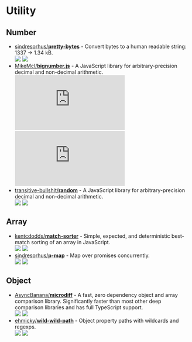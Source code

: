 # Utility

## Number

- [sindresorhus/**pretty-bytes**](https://github.com/sindresorhus/pretty-bytes) - Convert bytes to a human readable string: 1337 → 1.34 kB.  
  ![](https://img.shields.io/github/stars/sindresorhus/pretty-bytes?style=social&label=Star)
  ![](https://img.shields.io/github/last-commit/sindresorhus/pretty-bytes?style=social&label=Update)
- [MikeMcl/**bignumber.js**](https://github.com/MikeMcl/bignumber.js) - A JavaScript library for arbitrary-precision decimal and non-decimal arithmetic.  
  ![](https://img.shields.io/github/stars/MikeMcl/bignumber.js?style=social&label=Star)
  ![](https://img.shields.io/github/last-commit/MikeMcl/bignumber.js?style=social&label=Update)
- [transitive-bullshit/**random**](https://github.com/transitive-bullshit/random) - A JavaScript library for arbitrary-precision decimal and non-decimal arithmetic.  
  ![](https://img.shields.io/github/stars/transitive-bullshit/random?style=social&label=Star)
  ![](https://img.shields.io/github/last-commit/transitive-bullshit/random?style=social&label=Update)


## Array

- [kentcdodds/**match-sorter**](https://github.com/kentcdodds/match-sorter) - Simple, expected, and deterministic best-match sorting of an array in JavaScript.  
  ![](https://img.shields.io/github/stars/kentcdodds/match-sorter?style=social&label=Star)
  ![](https://img.shields.io/github/last-commit/kentcdodds/match-sorter?style=social&label=Update)
- [sindresorhus/**p-map**](https://github.com/sindresorhus/p-map) - Map over promises concurrently.  
  ![](https://img.shields.io/github/stars/sindresorhus/p-map?style=social&label=Star)
  ![](https://img.shields.io/github/last-commit/sindresorhus/p-map?style=social&label=Update)


## Object

- [AsyncBanana/**microdiff**](https://github.com/AsyncBanana/microdiff) - A fast, zero dependency object and array comparison library. Significantly faster than most other deep comparison libraries and has full TypeScript support.  
  ![](https://img.shields.io/github/stars/AsyncBanana/microdiff?style=social&label=Star)
  ![](https://img.shields.io/github/last-commit/AsyncBanana/microdiff?style=social&label=Update)
- [ehmicky/**wild-wild-path**](https://github.com/ehmicky/wild-wild-path) - Object property paths with wildcards and regexps.  
  ![](https://img.shields.io/github/stars/ehmicky/wild-wild-path?style=social&label=Star)
  ![](https://img.shields.io/github/last-commit/ehmicky/wild-wild-path?style=social&label=Update)
